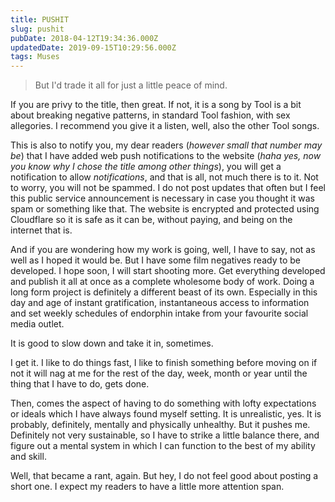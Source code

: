 ```yaml
---
title: PUSHIT
slug: pushit
pubDate: 2018-04-12T19:34:36.000Z
updatedDate: 2019-09-15T10:29:56.000Z
tags: Muses
---
```


> But I'd trade it all for just a little peace of mind.

If you are privy to the title, then great. If not, it is a song by Tool is a bit about breaking negative patterns, in standard Tool fashion, with sex allegories. I recommend you give it a listen, well, also the other Tool songs.

This is also to notify you, my dear readers (*however small that number may be*) that I have added web push notifications to the website (*haha yes, now you know why I chose the title among other things*), you will get a notification to allow *notifications*, and that is all, not much there is to it. Not to worry, you will not be spammed. I do not post updates that often but I feel this public service announcement is necessary in case you thought it was spam or something like that. The website is encrypted and protected using Cloudflare so it is safe as it can be, without paying, and being on the internet that is.

And if you are wondering how my work is going, well, I have to say, not as well as I hoped it would be. But I have some film negatives ready to be developed. I hope soon, I will start shooting more. Get everything developed and publish it all at once as a complete wholesome body of work. Doing a long form project is definitely a different beast of its own. Especially in this day and age of instant gratification, instantaneous access to information and set weekly schedules of endorphin intake from your favourite social media outlet.

It is good to slow down and take it in, sometimes.

I get it. I like to do things fast, I like to finish something before moving on if not it will nag at me for the rest of the day, week, month or year until the thing that I have to do, gets done.

Then, comes the aspect of having to do something with lofty expectations or ideals which I have always found myself setting. It is unrealistic, yes. It is probably, definitely, mentally and physically unhealthy. But it pushes me. Definitely not very sustainable, so I have to strike a little balance there, and figure out a mental system in which I can function to the best of my ability and skill.

Well, that became a rant, again. But hey, I do not feel good about posting a short one. I expect my readers to have a little more attention span.
